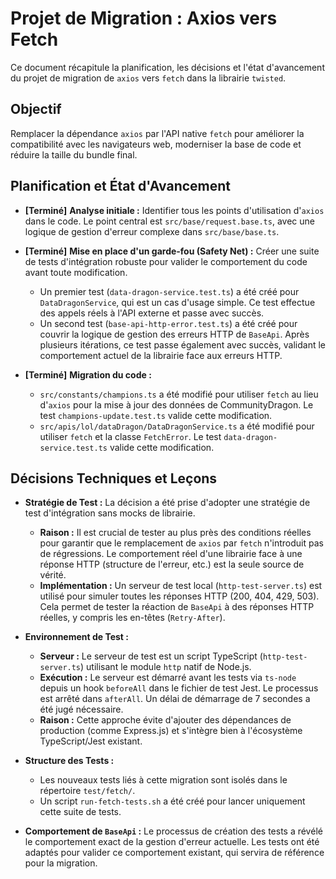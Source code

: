 # Projet de Migration : Axios vers Fetch

Ce document récapitule la planification, les décisions et l'état d'avancement du projet de migration de `axios` vers `fetch` dans la librairie `twisted`.

## Objectif

Remplacer la dépendance `axios` par l'API native `fetch` pour améliorer la compatibilité avec les navigateurs web, moderniser la base de code et réduire la taille du bundle final.

## Planification et État d'Avancement

-   **[Terminé]** **Analyse initiale :** Identifier tous les points d'utilisation d'`axios` dans le code. Le point central est `src/base/request.base.ts`, avec une logique de gestion d'erreur complexe dans `src/base/base.ts`.

-   **[Terminé]** **Mise en place d'un garde-fou (Safety Net) :** Créer une suite de tests d'intégration robuste pour valider le comportement du code avant toute modification. 
    -   Un premier test (`data-dragon-service.test.ts`) a été créé pour `DataDragonService`, qui est un cas d'usage simple. Ce test effectue des appels réels à l'API externe et passe avec succès.
    -   Un second test (`base-api-http-error.test.ts`) a été créé pour couvrir la logique de gestion des erreurs HTTP de `BaseApi`. Après plusieurs itérations, ce test passe également avec succès, validant le comportement actuel de la librairie face aux erreurs HTTP.

-   **[Terminé]** **Migration du code :**
    -   `src/constants/champions.ts` a été modifié pour utiliser `fetch` au lieu d'`axios` pour la mise à jour des données de CommunityDragon. Le test `champions-update.test.ts` valide cette modification.
    -   `src/apis/lol/dataDragon/DataDragonService.ts` a été modifié pour utiliser `fetch` et la classe `FetchError`. Le test `data-dragon-service.test.ts` valide cette modification.

## Décisions Techniques et Leçons

-   **Stratégie de Test :** La décision a été prise d'adopter une stratégie de test d'intégration sans mocks de librairie.
    -   **Raison :** Il est crucial de tester au plus près des conditions réelles pour garantir que le remplacement de `axios` par `fetch` n'introduit pas de régressions. Le comportement réel d'une librairie face à une réponse HTTP (structure de l'erreur, etc.) est la seule source de vérité.
    -   **Implémentation :** Un serveur de test local (`http-test-server.ts`) est utilisé pour simuler toutes les réponses HTTP (200, 404, 429, 503). Cela permet de tester la réaction de `BaseApi` à des réponses HTTP réelles, y compris les en-têtes (`Retry-After`).

-   **Environnement de Test :**
    -   **Serveur :** Le serveur de test est un script TypeScript (`http-test-server.ts`) utilisant le module `http` natif de Node.js.
    -   **Exécution :** Le serveur est démarré avant les tests via `ts-node` depuis un hook `beforeAll` dans le fichier de test Jest. Le processus est arrêté dans `afterAll`. Un délai de démarrage de 7 secondes a été jugé nécessaire.
    -   **Raison :** Cette approche évite d'ajouter des dépendances de production (comme Express.js) et s'intègre bien à l'écosystème TypeScript/Jest existant.

-   **Structure des Tests :**
    -   Les nouveaux tests liés à cette migration sont isolés dans le répertoire `test/fetch/`.
    -   Un script `run-fetch-tests.sh` a été créé pour lancer uniquement cette suite de tests.

-   **Comportement de `BaseApi` :** Le processus de création des tests a révélé le comportement exact de la gestion d'erreur actuelle. Les tests ont été adaptés pour valider ce comportement existant, qui servira de référence pour la migration.